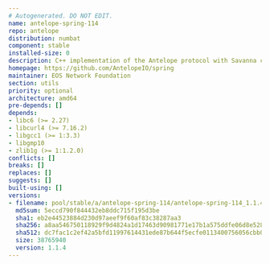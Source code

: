 ```yaml
---
# Autogenerated. DO NOT EDIT.
name: antelope-spring-114
repo: antelope
distribution: numbat
component: stable
installed-size: 0
description: C++ implementation of the Antelope protocol with Savanna consensus
homepage: https://github.com/AntelopeIO/spring
maintainer: EOS Network Foundation
section: utils
priority: optional
architecture: amd64
pre-depends: []
depends:
- libc6 (>= 2.27)
- libcurl4 (>= 7.16.2)
- libgcc1 (>= 1:3.3)
- libgmp10
- zlib1g (>= 1:1.2.0)
conflicts: []
breaks: []
replaces: []
suggests: []
built-using: []
versions:
- filename: pool/stable/a/antelope-spring-114/antelope-spring-114_1.1.4-ubuntu-24.04_amd64.deb
  md5sum: 5eccd790f844432eb8ddc715f195d3be
  sha1: eb2e44523884d230d97aeef9f60af83c38287aa3
  sha256: a8aa546750118929f9d4824a1d17463d90981771e17b1a575ddfe06d8e528ba8
  sha512: dc7fac1c2ef42a5bfd11997614431ede87b644f5ecfe0113400756056cbb0cd3d4ab1469d8856d72e25ca68a756346f9e03e7fce19783517e0c92a4290d1cd48
  size: 38765940
  version: 1.1.4
---
```

